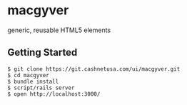 macgyver
=====
generic, reusable HTML5 elements

Getting Started
-----
    $ git clone https://git.cashnetusa.com/ui/macgyver.git
    $ cd macgyver
    $ bundle install
    $ script/rails server
    $ open http://localhost:3000/
